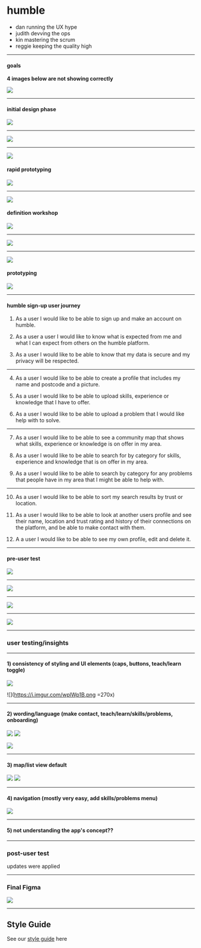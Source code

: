 # humble
- dan running the UX hype
- judith devving the ops
- kin mastering the scrum
- reggie keeping the quality high

---

#### goals

**4 images below are not showing correctly**

![](https://i.imgur.com/af8AV4w.jpg)

---

#### initial design phase

![](https://i.imgur.com/bnHbh77.jpg)

---

![](https://i.imgur.com/OxwwKRO.jpg)

---

![](https://i.imgur.com/eCZVTZy.jpg)

#### rapid prototyping

![](https://i.imgur.com/sZ5myhC.jpg)

---

![](https://i.imgur.com/wQWFzJL.jpg)

#### definition workshop

![](https://i.imgur.com/i3lW5D7.jpg?1)

---

![](https://i.imgur.com/6dCQWv3.jpg?1)

---

![](https://i.imgur.com/bWywMAU.jpg?1)

#### prototyping

![](https://i.imgur.com/pcKR4eO.jpg?1)

---

#### humble sign-up user journey

1.	As a user I would like to be able to sign up and make an account on 	humble.

2.	As a user a user I would like to know what is expected from me and 	what I can expect from others on the humble platform.

3.	As a user I would like to be able to know that my data is secure and 	my privacy will be respected.

---

4.	As a user I would like to be able to create a profile that includes my 	name and postcode and a picture.

5. 	As a user I would like to be able to upload skills, experience or 	knowledge that I have to offer.

6.	As a user I would like to be able to upload a problem that I would 	like help with to solve.

---

7.	As a user I would like to be able to see a community map that shows 	what skills, experience or knowledge is on offer in my area.

8.	As a user I would like to be able to search for by category for skills, 	experience and knowledge that is on offer in my area.

9. 	As a user I would like to be able to search by category for any 	problems that people have in my area that I might be able to help 	with.

---

10.	As a user I would like to be able to sort my search results by trust  or 	location.

11.	As a user I would like to be able to look at another users profile and 	see their name, location and trust rating and history of their 	connections on the platform, and be able to make contact with them.

12.	A a user I would like to be able to see my own profile, edit and delete 	it.

---

#### pre-user test

![](https://i.imgur.com/Pmn6uMR.png)

---

![](https://i.imgur.com/HO5aeIM.png)

---

![](https://i.imgur.com/TjuALUT.png)

---

![](https://i.imgur.com/9XEkf89.png)

---

### user testing/insights

---

#### 1) consistency of styling and UI elements (caps, buttons, teach/learn toggle)

![](https://i.imgur.com/9CjHMWN.png)

![](https://i.imgur.com/wplWp1B.png =270x)


---

#### 2) wording/language (make contact, teach/learn/skills/problems, onboarding)

![](https://i.imgur.com/9CjHMWN.png) ![](https://i.imgur.com/msx2Swt.png)

![](https://i.imgur.com/8w3U0xn.png)



---

#### 3) map/list view default

![](https://i.imgur.com/46SXjyk.png) ![](https://i.imgur.com/Fmo9LXh.png)


---

#### 4) navigation (mostly very easy, add skills/problems menu)

![](https://i.imgur.com/8cvDunj.png)

---

#### 5) not understanding the app's concept??




---

### post-user test

updates were applied

---

### Final Figma

![](https://i.imgur.com/oMOwQgi.png)

---

## Style Guide

See our [style guide](https://github.com/fac18/humble/issues/2) here
